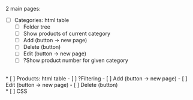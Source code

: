 2 main pages:
<br>
* [ ] Categories: html table
    - [ ] Folder tree
    - [ ] Show products of current category
    - [ ] Add (button -> new page)
    - [ ] Delete (button)
    - [ ] Edit (button -> new page)
    - [ ] ?Show product number for given category
<br>
* [ ] Products: html table
    - [ ] ?Filtering
    - [ ] Add (button -> new page)
    - [ ] Edit (button -> new page)
    - [ ] Delete (button)
<br>
* [ ] CSS